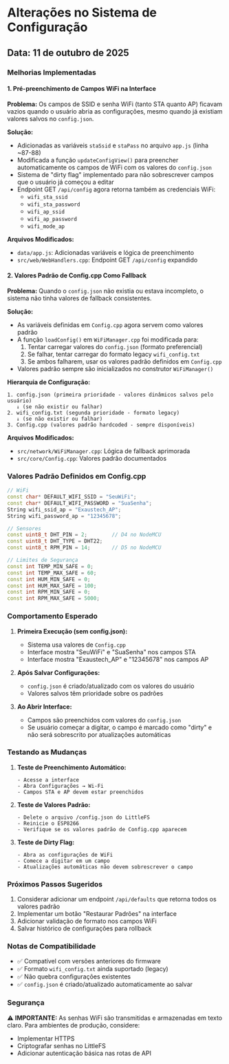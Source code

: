 # Alterações no Sistema de Configuração

## Data: 11 de outubro de 2025

### Melhorias Implementadas

#### 1. Pré-preenchimento de Campos WiFi na Interface

**Problema:** Os campos de SSID e senha WiFi (tanto STA quanto AP) ficavam vazios quando o usuário abria as configurações, mesmo quando já existiam valores salvos no `config.json`.

**Solução:**
- Adicionadas as variáveis `staSsid` e `staPass` no arquivo `app.js` (linha ~87-88)
- Modificada a função `updateConfigView()` para preencher automaticamente os campos de WiFi com os valores do `config.json`
- Sistema de "dirty flag" implementado para não sobrescrever campos que o usuário já começou a editar
- Endpoint GET `/api/config` agora retorna também as credenciais WiFi:
  - `wifi_sta_ssid`
  - `wifi_sta_password`
  - `wifi_ap_ssid`
  - `wifi_ap_password`
  - `wifi_mode_ap`

**Arquivos Modificados:**
- `data/app.js`: Adicionadas variáveis e lógica de preenchimento
- `src/web/WebHandlers.cpp`: Endpoint GET `/api/config` expandido

#### 2. Valores Padrão de Config.cpp Como Fallback

**Problema:** Quando o `config.json` não existia ou estava incompleto, o sistema não tinha valores de fallback consistentes.

**Solução:**
- As variáveis definidas em `Config.cpp` agora servem como valores padrão
- A função `loadConfig()` em `WiFiManager.cpp` foi modificada para:
  1. Tentar carregar valores do `config.json` (formato preferencial)
  2. Se falhar, tentar carregar do formato legacy `wifi_config.txt`
  3. Se ambos falharem, usar os valores padrão definidos em `Config.cpp`
- Valores padrão sempre são inicializados no construtor `WiFiManager()`

**Hierarquia de Configuração:**
```
1. config.json (primeira prioridade - valores dinâmicos salvos pelo usuário)
   ↓ (se não existir ou falhar)
2. wifi_config.txt (segunda prioridade - formato legacy)
   ↓ (se não existir ou falhar)
3. Config.cpp (valores padrão hardcoded - sempre disponíveis)
```

**Arquivos Modificados:**
- `src/network/WiFiManager.cpp`: Lógica de fallback aprimorada
- `src/core/Config.cpp`: Valores padrão documentados

### Valores Padrão Definidos em Config.cpp

```cpp
// WiFi
const char* DEFAULT_WIFI_SSID = "SeuWiFi";
const char* DEFAULT_WIFI_PASSWORD = "SuaSenha";
String wifi_ssid_ap = "Exaustech_AP";
String wifi_password_ap = "12345678";

// Sensores
const uint8_t DHT_PIN = 2;        // D4 no NodeMCU
const uint8_t DHT_TYPE = DHT22;
const uint8_t RPM_PIN = 14;       // D5 no NodeMCU

// Limites de Segurança
const int TEMP_MIN_SAFE = 0;
const int TEMP_MAX_SAFE = 60;
const int HUM_MIN_SAFE = 0;
const int HUM_MAX_SAFE = 100;
const int RPM_MIN_SAFE = 0;
const int RPM_MAX_SAFE = 5000;
```

### Comportamento Esperado

1. **Primeira Execução (sem config.json):**
   - Sistema usa valores de `Config.cpp`
   - Interface mostra "SeuWiFi" e "SuaSenha" nos campos STA
   - Interface mostra "Exaustech_AP" e "12345678" nos campos AP

2. **Após Salvar Configurações:**
   - `config.json` é criado/atualizado com os valores do usuário
   - Valores salvos têm prioridade sobre os padrões

3. **Ao Abrir Interface:**
   - Campos são preenchidos com valores do `config.json`
   - Se usuário começar a digitar, o campo é marcado como "dirty" e não será sobrescrito por atualizações automáticas

### Testando as Mudanças

1. **Teste de Preenchimento Automático:**
   ```
   - Acesse a interface
   - Abra Configurações → Wi-Fi
   - Campos STA e AP devem estar preenchidos
   ```

2. **Teste de Valores Padrão:**
   ```
   - Delete o arquivo /config.json do LittleFS
   - Reinicie o ESP8266
   - Verifique se os valores padrão de Config.cpp aparecem
   ```

3. **Teste de Dirty Flag:**
   ```
   - Abra as configurações de WiFi
   - Comece a digitar em um campo
   - Atualizações automáticas não devem sobrescrever o campo
   ```

### Próximos Passos Sugeridos

1. Considerar adicionar um endpoint `/api/defaults` que retorna todos os valores padrão
2. Implementar um botão "Restaurar Padrões" na interface
3. Adicionar validação de formato nos campos WiFi
4. Salvar histórico de configurações para rollback

### Notas de Compatibilidade

- ✅ Compatível com versões anteriores do firmware
- ✅ Formato `wifi_config.txt` ainda suportado (legacy)
- ✅ Não quebra configurações existentes
- ✅ `config.json` é criado/atualizado automaticamente ao salvar

### Segurança

⚠️ **IMPORTANTE:** As senhas WiFi são transmitidas e armazenadas em texto claro. Para ambientes de produção, considere:
- Implementar HTTPS
- Criptografar senhas no LittleFS
- Adicionar autenticação básica nas rotas de API
